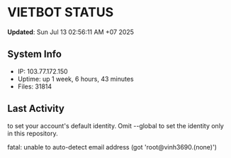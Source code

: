 # VIETBOT STATUS
**Updated**: Sun Jul 13 02:56:11 AM +07 2025

## System Info
- IP: 103.77.172.150
- Uptime: up 1 week, 6 hours, 43 minutes
- Files: 31814

## Last Activity

to set your account's default identity.
Omit --global to set the identity only in this repository.

fatal: unable to auto-detect email address (got 'root@vinh3690.(none)')
